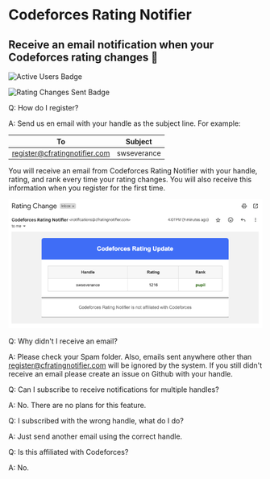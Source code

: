 # Codeforces Rating Notifier

## Receive an email notification when your Codeforces rating changes 🚀

![Active Users Badge](https://img.shields.io/endpoint?labelColor=6495ED&color=6495ED&cacheSeconds=3600&url=https://us-central1-cfmailer.cloudfunctions.net/analytics?type=users)

![Rating Changes Sent Badge](https://img.shields.io/endpoint?labelColor=90EE90&color=90EE90&cacheSeconds=3600&url=https://us-central1-cfmailer.cloudfunctions.net/analytics?type=messages)

Q: How do I register?

A: Send us en email with your handle as the subject line. For example:

| To                                                                    | Subject     |
| --------------------------------------------------------------------- | ----------- |
| [register@cfratingnotifier.com](mailto:register@cfratingnotifier.com) | swseverance |

You will receive an email from Codeforces Rating Notifier with your handle, rating, and
rank every time your rating changes. You will also receive this information when you
register for the first time.

![email](email.jpeg)

Q: Why didn't I receive an email?

A: Please check your Spam folder. Also, emails sent anywhere other than register@cfratingnotifier.com will
be ignored by the system. If you still didn't receive an email please create an issue on Github with your handle.

Q: Can I subscribe to receive notifications for multiple handles?

A: No. There are no plans for this feature.

Q: I subscribed with the wrong handle, what do I do?

A: Just send another email using the correct handle.

Q: Is this affiliated with Codeforces?

A: No.
